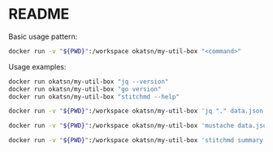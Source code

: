 # README

Basic usage pattern:

```bash
docker run -v "${PWD}":/workspace okatsn/my-util-box "<command>"
```

Usage examples:

```bash
docker run okatsn/my-util-box "jq --version"
docker run okatsn/my-util-box "go version"
docker run okatsn/my-util-box "stitchmd --help"
```

```bash
docker run -v "${PWD}":/workspace okatsn/my-util-box 'jq "." data.json'
```

```bash
docker run -v "${PWD}":/workspace okatsn/my-util-box 'mustache data.json template.mustache > output.txt'
```

```bash
docker run -v "${PWD}":/workspace okatsn/my-util-box 'stitchmd summary.md'
```